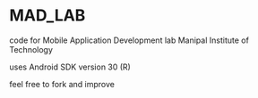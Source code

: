 # MAD_LAB
code for Mobile Application Development lab Manipal Institute of Technology

uses Android SDK version 30 (R)

feel free to fork and improve




